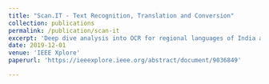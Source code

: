 ```yaml
---
title: "Scan.IT - Text Recognition, Translation and Conversion"
collection: publications
permalink: /publication/scan-it
excerpt: 'Deep dive analysis into OCR for regional languages of India and introduction of Marathi language in the Tesseract Engine.'
date: 2019-12-01
venue: 'IEEE Xplore'
paperurl: 'https://ieeexplore.ieee.org/abstract/document/9036849'

---
```

